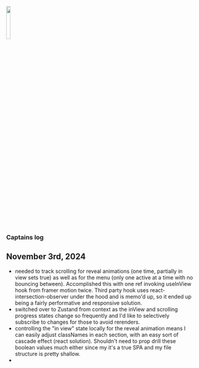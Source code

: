 <img src="https://www.fire-graph.com/assets/firing-graph-logo.svg" width="15%">

### Captains log

## November 3rd, 2024

- needed to track scrolling for reveal animations (one time, partially in view sets true) as well as for the menu (only one active at a time with no bouncing between). Accomplished this with one ref invoking useInView hook from framer motion twice. Third party hook uses react-intersection-observer under the hood and is memo'd up, so it ended up being a fairly performative and responsive solution.
- switched over to Zustand from context as the inView and scrolling progress states change so frequently and I'd like to selectively subscribe to changes for those to avoid rerenders.
- controlling the "in view" state locally for the reveal animation means I can easily adjust classNames in each section, with an easy sort of cascade effect (react solution). Shouldn't need to prop drill these boolean values much either since my it's a true SPA and my file structure is pretty shallow.
-
